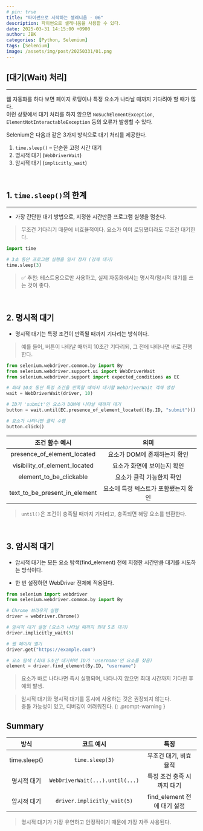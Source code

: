 ```yaml
---
# pin: true
title: "파이썬으로 시작하는 셀레니움 - 06"
description: 파이썬으로 셀레니움을 사용할 수 있다.
date: 2025-03-31 14:15:00 +0900
author: JBK
categories: [Python, Selenium]
tags: [Selenium]
image: /assets/img/post/20250331/01.png
---
```


## **[대기(Wait) 처리]**
---

웹 자동화를 하다 보면 페이지 로딩이나 특정 요소가 나타날 때까지 기다려야 할 때가 많다.  
이런 상황에서 대기 처리를 하지 않으면 `NoSuchElementException`, `ElementNotInteractableException` 등의 오류가 발생할 수 있다.

Selenium은 다음과 같은 3가지 방식으로 대기 처리를 제공한다.

1. `time.sleep()` – 단순한 고정 시간 대기  
2. 명시적 대기 (`WebDriverWait`)  
3. 암시적 대기 (`implicitly_wait`)


<br>


<!--------------- 📂 Section 1: time.sleep()의 한계 ----------------->
## **1. `time.sleep()`의 한계**
---

- 가장 간단한 대기 방법으로, 지정한 시간만큼 프로그램 실행을 멈춘다.
> 무조건 기다리기 때문에 비효율적이다. 요소가 이미 로딩됐더라도 무조건 대기한다.

```python
import time

# 3초 동안 프로그램 실행을 일시 정지 (강제 대기)
time.sleep(3)
```

> ✅ 추천: 테스트용으로만 사용하고, 실제 자동화에서는 명시적/암시적 대기를 쓰는 것이 좋다.


<br>


<!--------------- 📂 Section 2: 명시적 대기 (WebDriverWait) ----------------->
## **2. 명시적 대기**

- 명시적 대기는 특정 조건이 만족될 때까지 기다리는 방식이다.
> 예를 들어, 버튼이 나타날 때까지 10초간 기다리되, 그 전에 나타나면 바로 진행한다.

```python
from selenium.webdriver.common.by import By
from selenium.webdriver.support.ui import WebDriverWait
from selenium.webdriver.support import expected_conditions as EC

# 최대 10초 동안 특정 조건을 만족할 때까지 대기할 WebDriverWait 객체 생성
wait = WebDriverWait(driver, 10)

# ID가 'submit'인 요소가 DOM에 나타날 때까지 대기
button = wait.until(EC.presence_of_element_located((By.ID, "submit")))

# 요소가 나타나면 클릭 수행
button.click()
```

|        조건 함수 예시         |                 의미                 |
| :---------------------------: | :----------------------------------: |
|  presence_of_element_located  |     요소가 DOM에 존재하는지 확인     |
| visibility_of_element_located |     요소가 화면에 보이는지 확인      |
|    element_to_be_clickable    |      요소가 클릭 가능한지 확인       |
| text_to_be_present_in_element | 요소에 특정 텍스트가 포함됐는지 확인 |

> `until()`은 조건이 충족될 때까지 기다리고, 충족되면 해당 요소를 반환한다.


<br>


<!--------------- 📂 Section 3: 암시적 대기 (implicitly_wait) ----------------->
## **3. 암시적 대기**

- 암시적 대기는 모든 요소 탐색(find_element) 전에 지정한 시간만큼 대기를 시도하는 방식이다.

- 한 번 설정하면 WebDriver 전체에 적용된다.

```python
from selenium import webdriver
from selenium.webdriver.common.by import By

# Chrome 브라우저 실행
driver = webdriver.Chrome()

# 암시적 대기 설정 (요소가 나타날 때까지 최대 5초 대기)
driver.implicitly_wait(5)

# 웹 페이지 열기
driver.get("https://example.com")

# 요소 탐색 (최대 5초간 대기하며 ID가 'username'인 요소를 찾음)
element = driver.find_element(By.ID, "username")
```

> 요소가 바로 나타나면 즉시 실행되며, 나타나지 않으면 최대 시간까지 기다린 후 예외 발생.

> 암시적 대기와 명시적 대기를 동시에 사용하는 것은 권장되지 않는다.<br>
> 충돌 가능성이 있고, 디버깅이 어려워진다.
{: .prompt-warning }

## **Summary**

|     방식     |            코드 예시            |            특징             |
| :----------: | :-----------------------------: | :-------------------------: |
| time.sleep() |         `time.sleep(3)`         |    무조건 대기, 비효율적    |
| 명시적 대기  | `WebDriverWait(...).until(...)` | 특정 조건 충족 시까지 대기  |
| 암시적 대기  |   `driver.implicitly_wait(5)`   | find_element 전에 대기 설정 |

> 명시적 대기가 가장 유연하고 안정적이기 때문에 가장 자주 사용된다.